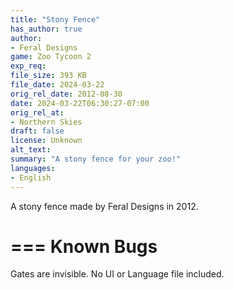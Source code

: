 ```yaml
---
title: "Stony Fence"
has_author: true
author: 
- Feral Designs
game: Zoo Tycoon 2
exp_req: 
file_size: 393 KB
file_date: 2024-03-22
orig_rel_date: 2012-08-30
date: 2024-03-22T06:30:27-07:00
orig_rel_at: 
- Northern Skies
draft: false
license: Unknown
alt_text: 
summary: "A stony fence for your zoo!"
languages:
- English
---
```


A stony fence made by Feral Designs in 2012.

===
Known Bugs
===

Gates are invisible. No UI or Language file included.